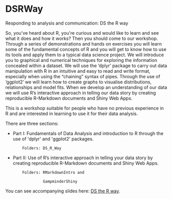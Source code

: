 # DSRWay
Responding to analysis and communication: DS the R way

So, you've heard about R, you're curious and would like to learn and see what it does and how it works? Then you should come to our workshop. Through a series of demonstrations and hands on exercises you will learn some of the fundamental concepts of R and you will get to know how to use its tools and apply them to a typical data science project. We will introduce you to graphical and numerical techniques for exploring the information concealed within a dataset. We will use the ‘dplyr’ package to carry out data manipulation with R in an intuitive and easy to read and write format, especially when using the “chaining” syntax of pipes. Through the use of ‘ggplot2’ we will learn how to create graphs to visualise distributions, relationships and model fits. When we develop an understanding of our data we will use R’s interactive approach in telling our data story by creating reproducible R-Markdown documents and Shiny Web Apps. 

This is a workshop suitable for people who have no previous experience in R and are interested in learning to use it for their data analysis.

There are three sections:

- Part I: Fundamentals of Data Analysis and introduction to R through the use of 'dplyr' and 'ggplot2' packages.

          Folders: DS_R_Way
          
- Part II: Use of R’s interactive approach in telling your data story by creating reproducible R-Markdown documents and Shiny Web Apps.

          Folders: RMarkdownIntro and 
          
                   GampminderShiny 

You can see accompanying slides here: [DS the R way](https://tanjakec.github.io/DSRWay/DSRWay.html).
